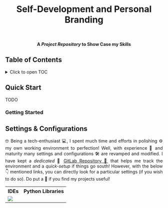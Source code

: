 <h1 align = "center">
  Self-Development and Personal Branding<br>
  <a href = "https://www.linkedin.com/in/dpramanik/"><img height="16" width="16" src="https://unpkg.com/simple-icons@v3/icons/linkedin.svg"/></a>
  <a href = "https://github.com/ZenithClown"><img height="16" width="16" src="https://unpkg.com/simple-icons@v3/icons/github.svg"/></a>
  <a href = "https://gitlab.com/ZenithClown/"><img height="16" width="16" src="https://unpkg.com/simple-icons@v3/icons/gitlab.svg"/></a>
  <a href = "https://www.researchgate.net/profile/Debmalya_Pramanik2"><img height="16" width="16" src="https://unpkg.com/simple-icons@v3/icons/researchgate.svg"/></a>
  <a href = "https://www.kaggle.com/dPramanik/"><img height="16" width="16" src="https://unpkg.com/simple-icons@v3/icons/kaggle.svg"/></a>
  <a href = "https://app.pluralsight.com/profile/Debmalya-Pramanik/"><img height="16" width="16" src="https://unpkg.com/simple-icons@v3/icons/pluralsight.svg"/></a>
  <a href = "https://stackoverflow.com/users/6623589/"><img height="16" width="16" src="https://unpkg.com/simple-icons@v3/icons/stackoverflow.svg"/></a>
  <a href = "https://www.hackerrank.com/dPramanik"><img height="16" width="16" src="https://unpkg.com/simple-icons@v3/icons/hackerrank.svg"/></a>
</h1>

<p align = "center"><b>A <i>Project Repository</i> to Show Case my Skills</b></p>

## Table of Contents

<details>
<summary>Click to open TOC</summary>
<!-- MarkdownTOC autolink="true" levels="1,2,3" bracket="round" style="unordered" indent="  " autoanchor="false" markdown_preview="github" -->

- [Quick Start](#quick-start)
  - [Getting Started](#getting-started)
- [Settings & Configurations](#settings-and-configurations)

<!-- /MarkdownTOC -->
</details>

## Quick Start

TODO

### Getting Started

## Settings & Configurations

<p align = "justify">🤓 Being a tech-enthusiast 💻, I spent much time and efforts in polishing ⚙️ my own working environment to perfection! Well, with experience 🧑 and maturity many settings and configurations 🛠️ are revamped and modified. I have kept a <i>dedicated</i> 🧲 <a href = "https://gitlab.com/ZenithClown/computer-configurations-and-setups">GitLab Repository 🔗</a> that helps me track the environment and a <i>quick-setup</i> if things go south! However, with the below 👇 mentioned links, you can directly look for a particular settings (if you wish to do so). Do put a 🌟 if you find my projects useful!</p>

<table align = "center">
  <tr>
    <th>IDEs</th>
    <th>Python Libraries</th>
  </tr>
  <!-- Table Description -->
  <tr>
    <td>
      <a href = "https://gitlab.com/ZenithClown/computer-configurations-and-setups"><img src="https://img.shields.io/static/v1?label=&message=VS Code&color=007ACC&style=flat&logo=visualstudiocode"/></a>
    </td>
  </tr>
</table>
